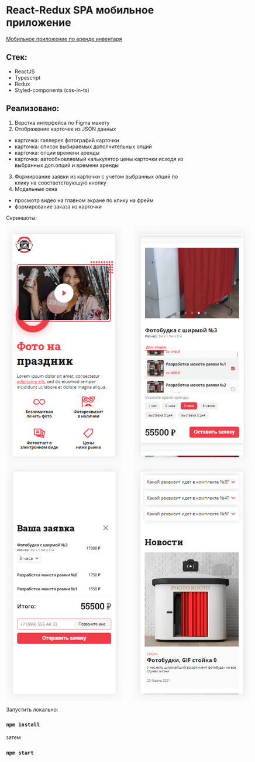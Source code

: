 # React-Redux SPA мобильное приложение

[Мобильное приложение по аренде инвентаря](http://curillaenator.github.io/mobile-app)

## Cтек:

- ReactJS
- Typescript
- Redux
- Styled-components (css-in-ts)

## Реализовано:

1. Верстка интерфейса по Figma макету
2. Отображение карточек из JSON данных
- карточка: галлерея фотографий карточки
- карточка: список выбираемых дополнительных опций
- карточка: опции времени аренды
- карточка: автообновляемый калькулятор цены карточки исходя из выбранных доп.опций и времени аренды
3. Формироание заявки из карточки с учетом выбранных опций по клику на соостветствуюшую кнопку
4. Модальные окна 
- просмотр видео на главном экране по клику на фрейм
- формирование заказа из карточки

Скриншоты:

<div style="display: flex; align-items: center; justify-content: center, margin-bottom: 32px">
  <img style="margin-right: 32px" src="/screens/image1.jpg">
  <img src="/screens/image2.jpg">
</div>

<div style="display: flex; align-items: center; justify-content: center, margin-bottom: 32px">
  <img style="margin-right: 32px" src="/screens/image3.jpg">
  <img src="/screens/image4.jpg">
</div>

Запустить локально:

### `npm install`

затем

### `npm start`
